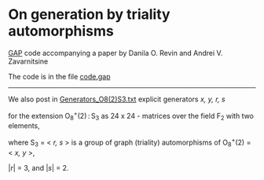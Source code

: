 # On generation by triality automorphisms 
[GAP](https://www.gap-system.org/) code accompanying a paper 
by Danila O. Revin and Andrei V. Zavarnitsine

The code is in the file [code.gap](code.gap) 

---

We also post in [Generators_O8(2)S3.txt](Generators_O8(2)S3.txt)  explicit generators  <i>x, y, r, s</i>  

for the extension O<sub>8</sub><sup>+</sup>(2)&thinsp;:&thinsp;S<sub>3</sub> as 24 x 24 - matrices over the field F<sub>2</sub> with two elements, 

where S<sub>3</sub> = < <i>r, s</i> > is a group of graph (triality) automorphisms of O<sub>8</sub><sup>+</sup>(2) = < <i>x, y</i> >,

|<i>r</i>| = 3, and |<i>s</i>| = 2.
